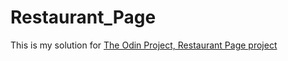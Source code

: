 # Restaurant_Page
This is my solution for [The Odin Project, Restaurant Page project](https://www.theodinproject.com/lessons/node-path-javascript-restaurant-page)
